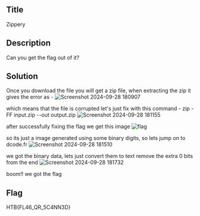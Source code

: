## Title

Zippery

## Description

Can you get the flag out of it?

## Solution

Once you download the file you will get a zip file, when extracting the zip it gives the error as -
![Screenshot 2024-09-28 180907](https://github.com/user-attachments/assets/f97be010-4934-4dd1-ac43-3cf765604a1a)

which means that the file is corrupted let's just fix with this command - zip -FF input.zip --out output.zip
![Screenshot 2024-09-28 181155](https://github.com/user-attachments/assets/bd246e0b-871f-4086-b8b8-ba412be79e80)

after successfully fixing the flag we get this image
![flag](https://github.com/user-attachments/assets/716701b5-3a01-4639-8986-af786aaebb47)

so its just a image generated using some binary digits, so lets jump on to dcode.fr
![Screenshot 2024-09-28 181510](https://github.com/user-attachments/assets/27e8a735-a4e9-4bbe-8fe1-0bc4290f8adb)

we got the binary data, lets just convert them to text
remove the extra 0 bits from the end
![Screenshot 2024-09-28 181732](https://github.com/user-attachments/assets/a18b1919-1bc9-46b1-8dc8-cecab5add2e0)

boom!! we got the flag

## Flag

HTB{FL46_QR_5C4NN3D}
